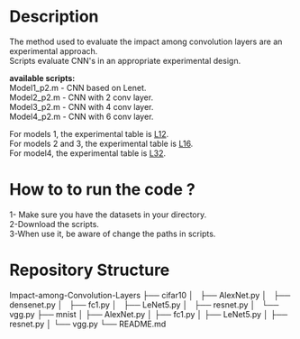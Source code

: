 # Description

The method used to evaluate the impact among convolution layers are an experimental approach.<br />
Scripts evaluate CNN's in an appropriate experimental design.<br />

**available scripts:**<br />
Model1_p2.m - CNN based on Lenet.<br />
Model2_p2.m - CNN with 2 conv layer.<br />
Model3_p2.m - CNN with 4 conv layer.<br />
Model4_p2.m - CNN with 6 conv layer.<br />

For models 1, the experimental table is [L12](https://www.york.ac.uk/depts/maths/tables/l12.gif).<br />
For models 2 and 3, the experimental table is [L16](https://www.york.ac.uk/depts/maths/tables/l16.htm).<br />
For model4, the experimental table is [L32](https://www.york.ac.uk/depts/maths/tables/l32.htm).<br />


# How to to run the code ?

1- Make sure you have the datasets in your directory. <br />
2-Download the scripts.<br />
3-When use it, be aware of change the paths in scripts.<br />

# Repository Structure

Impact-among-Convolution-Layers
├── cifar10
│   ├── AlexNet.py
│   ├── densenet.py
│   ├── fc1.py
│   ├── LeNet5.py
│   ├── resnet.py
│   └── vgg.py
├── mnist
│   ├── AlexNet.py
│   ├── fc1.py
│   ├── LeNet5.py
│   ├── resnet.py
│   └── vgg.py
└── README.md

